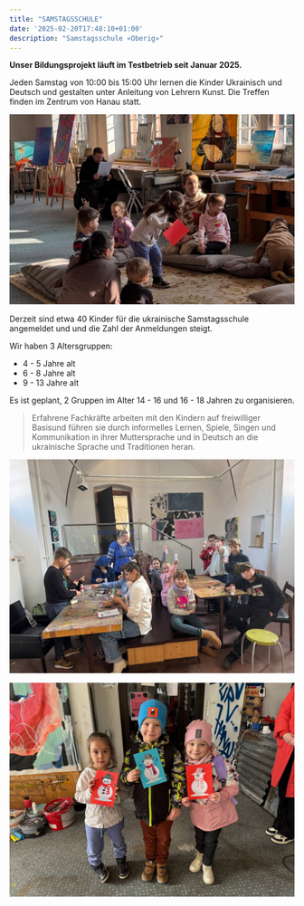 ```yaml
---
title: "SAMSTAGSSCHULE"
date: '2025-02-20T17:48:10+01:00'
description: "Samstagsschule «Oberig»"
---
```


**Unser Bildungsprojekt läuft im Testbetrieb seit Januar 2025.**

Jeden Samstag von 10:00 bis 15:00 Uhr lernen die Kinder Ukrainisch und Deutsch und gestalten unter Anleitung von Lehrern Kunst. Die Treffen finden im Zentrum von Hanau statt.

![](img1.jpg)

Derzeit sind etwa 40 Kinder für die ukrainische Samstagsschule angemeldet und und die Zahl der Anmeldungen steigt.

Wir haben 3 Altersgruppen:

- 4 - 5 Jahre alt
- 6 - 8 Jahre alt 
- 9 - 13 Jahre alt

Es ist geplant, 2 Gruppen im Alter 14 -  16 und 16 -  18 Jahren zu organisieren.

> Erfahrene Fachkräfte arbeiten mit den Kindern auf freiwilliger Basisund führen sie durch informelles Lernen, Spiele, Singen und Kommunikation in ihrer Muttersprache und in Deutsch an die ukrainische Sprache und Traditionen heran.

![](img2.jpg)

![](img3.jpg)
